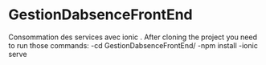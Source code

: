 # GestionDabsenceFrontEnd
Consommation des services avec ionic .
After cloning the project you need to run those commands:
-cd GestionDabsenceFrontEnd/
-npm install
-ionic serve
